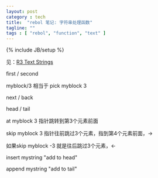 ```yaml
---
layout: post
category : tech
title:  "rebol 笔记: 字符串处理函数"
tagline: ""
tags : [ "rebol", "function", "text" ] 
---
```

{% include JB/setup %}

见：[R3 Text Strings](http://video.respectech.com:8080/tutorial/r3/index.r3?cgi=1R5PvjveEvfOMR5FUl5fENPjKmJch9lnBatnSTxavFJL9VgP/hZNf0WAuMg9YpkJXQvAjrd6jETGl16UTg--)

first / second 

myblock/3  相当于 pick myblock 3

next / back

head / tail

at myblock 3  指针跳转到第3个元素前面

skip myblock 3 指针往前跳过3个元素，指到第4个元素前面，->

如果skip myblock -3 就是往后跳过3个元素，<-

insert mystring "add to head"

append mystring "add to tail"
